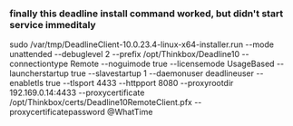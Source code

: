 
### finally this deadline install command worked, but didn't start service immeditaly


sudo /var/tmp/DeadlineClient-10.0.23.4-linux-x64-installer.run --mode unattended --debuglevel 2 --prefix /opt/Thinkbox/Deadline10 --connectiontype Remote --noguimode true --licensemode UsageBased --launcherstartup true --slavestartup 1 --daemonuser deadlineuser --enabletls true --tlsport 4433 --httpport 8080 --proxyrootdir 192.169.0.14:4433 --proxycertificate /opt/Thinkbox/certs/Deadline10RemoteClient.pfx --proxycertificatepassword @WhatTime